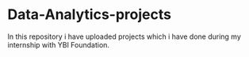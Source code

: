 # Data-Analytics-projects
In this repository i have uploaded projects which i have done during my internship with YBI Foundation.
